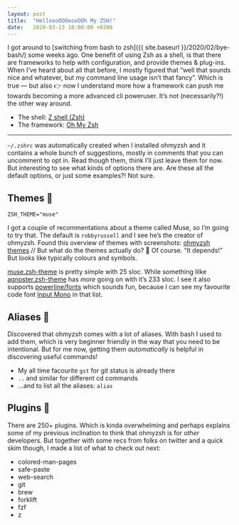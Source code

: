 ```yaml
---
layout: post
title:  "HelloooOOOoooOOh My ZSH!"
date:   2020-03-13 18:00:00 +0200
---
```


I got around to [switching from bash to zsh]({{ site.baseurl }}/2020/02/bye-bash/) some weeks ago. One benefit of using Zsh as a shell, is that there are frameworks to help with configuration, and provide themes & plug-ins. When I’ve heard about all that before, I mostly figured that “well that sounds nice and whatever, but my command line usage isn’t that fancy”. Which is true — but also 👉 now I understand more how a framework can push me towards becoming a more advanced cli poweruser. It’s not (necessarily?!) the other way around.

* The shell: [Z shell (Zsh)](https://en.wikipedia.org/wiki/Z_shell)
* The framework: [Oh My Zsh](https://github.com/ohmyzsh/ohmyzsh)

---

`~/.zshrc` was automatically created when I installed ohmyzsh and it contains a whole bunch of suggestions, mostly in comments that you can uncomment to opt in. Read though them, think I’ll just leave them for now. But interesting to see what kinds of options there are. Are these all the default options, or just some examples?! Not sure.

## Themes 🎨

```
ZSH_THEME="muse"
```

I got a couple of recommentations about a theme called Muse, so I’m going to try that. The default is `robbyrussell` and I see he’s the creator of ohmyzsh. Found this overview of themes with screenshots: [ohmyzsh themes](https://github.com/ohmyzsh/ohmyzsh/wiki/Themes) // But what do the themes actually do? 🤔 Of course. “It depends!” But looks like typically colours and symbols.

[muse.zsh-theme](https://github.com/ohmyzsh/ohmyzsh/blob/master/themes/muse.zsh-theme) is pretty simple with 25 sloc. While something lilke [agnoster.zsh-theme](https://github.com/ohmyzsh/ohmyzsh/blob/master/themes/agnoster.zsh-theme) has _more_ going on with it’s 233 sloc. I see it also supports [powerline/fonts](https://github.com/powerline/fonts) which sounds fun, because I can see my favourite code font [Input Mono](https://input.fontbureau.com/) in that list.


## Aliases 📛

Discovered that ohmyzsh comes with a lot of aliases. With bash I used to add them, which is very beginner friendly in the way that you need to be intentional. But for me now, getting them _automatically_ is helpful in discovering useful commands!

* My all time facourite `gst` for git status is already there
* `..` and similar for different cd commands
* …and to list all the aliases: `alias`

## Plugins 🤖

There are 250+ plugins. Which is kinda overwhelming and perhaps explains some of my previous inclination to think that ohmyzsh is for _other_ developers. But together with some recs from folks on twitter and a quick skim though, I made a list of what to check out next:

* colored-man-pages
* safe-paste
* web-search
* git
* brew
* forklift
* fzf
* z

